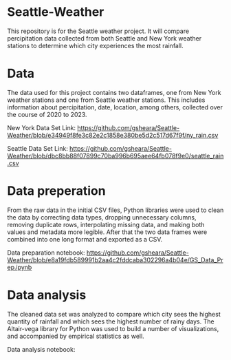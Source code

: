 # Seattle-Weather
This repository is for the Seattle weather project. It will compare percipitation data collected from both Seattle and New York weather stations to determine which city experiences the most rainfall.
# Data 
The data used for this project contains two dataframes, one from New York weather stations and one from Seattle weather stations. This includes information about percipitation, date, location, among others, collected over the course of 2020 to 2023.

New York Data Set Link: https://github.com/gsheara/Seattle-Weather/blob/e34949f8fe3c82e2c1858e380be5d2c517d67f9f/ny_rain.csv

Seattle Data Set Link: https://github.com/gsheara/Seattle-Weather/blob/dbc8bb88f07899c70ba996b695aee64fb078f9e0/seattle_rain.csv

# Data preperation
From the raw data in the initial CSV files, Python libraries were used to clean the data by correcting data types, dropping unnecessary columns, removing duplicate rows, interpolating missing data, and making both values and metadata more legible. After that the two data frames were combined into one long format and exported as a CSV.

Data preparation notebook: https://github.com/gsheara/Seattle-Weather/blob/e8a19fdb589991b2aa4c2fddcaba302296a4b04e/GS_Data_Prep.ipynb 

# Data analysis
The cleaned data set was analyzed to compare which city sees the highest quantity of rainfall and which sees the highest number of rainy days. The Altair-vega library for Python was used to build a number of visualizations, and accompanied by empirical statistics as well.

Data analysis notebook:
